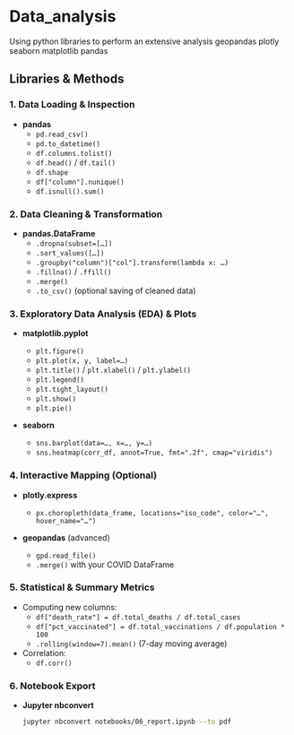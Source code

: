 # Data_analysis
Using python libraries to perform an extensive analysis
geopandas
plotly
seaborn
matplotlib
 pandas
 
## Libraries & Methods
### 1. Data Loading & Inspection  
- **pandas**  
  - `pd.read_csv()`  
  - `pd.to_datetime()`  
  - `df.columns.tolist()`  
  - `df.head()` / `df.tail()`  
  - `df.shape`  
  - `df["column"].nunique()`  
  - `df.isnull().sum()`  

### 2. Data Cleaning & Transformation  
- **pandas.DataFrame**  
  - `.dropna(subset=[…])`  
  - `.sort_values([…])`  
  - `.groupby("column")["col"].transform(lambda x: …)`  
  - `.fillna()` / `.ffill()`  
  - `.merge()`  
  - `.to_csv()` (optional saving of cleaned data)  

### 3. Exploratory Data Analysis (EDA) & Plots  
- **matplotlib.pyplot**  
  - `plt.figure()`  
  - `plt.plot(x, y, label=…)`  
  - `plt.title()` / `plt.xlabel()` / `plt.ylabel()`  
  - `plt.legend()`  
  - `plt.tight_layout()`  
  - `plt.show()`  
  - `plt.pie()`  

- **seaborn**  
  - `sns.barplot(data=…, x=…, y=…)`  
  - `sns.heatmap(corr_df, annot=True, fmt=".2f", cmap="viridis")`  

### 4. Interactive Mapping (Optional)  
- **plotly.express**  
  - `px.choropleth(data_frame, locations="iso_code", color="…", hover_name="…")`  

- **geopandas** (advanced)  
  - `gpd.read_file()`  
  - `.merge()` with your COVID DataFrame  

### 5. Statistical & Summary Metrics  
- Computing new columns:  
  - `df["death_rate"] = df.total_deaths / df.total_cases`  
  - `df["pct_vaccinated"] = df.total_vaccinations / df.population * 100`  
  - `.rolling(window=7).mean()` (7-day moving average)  
- Correlation:  
  - `df.corr()`  

### 6. Notebook Export  
- **Jupyter nbconvert**  
  ```bash
  jupyter nbconvert notebooks/06_report.ipynb --to pdf
